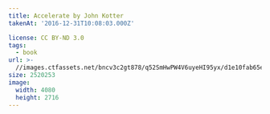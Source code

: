 ```yaml
---
title: Accelerate by John Kotter
takenAt: '2016-12-31T10:08:03.000Z'

license: CC BY-ND 3.0
tags:
  - book
url: >-
  //images.ctfassets.net/bncv3c2gt878/q52SmHwPW4V6uyeHI95yx/d1e10fab65ebcbefc7dfba92c71368ed/accelerate-by-john-kotter_31850193932_o
size: 2520253
image:
  width: 4080
  height: 2716
---
```


